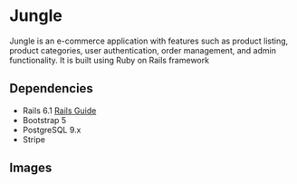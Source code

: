 # Jungle

Jungle is an e-commerce application with features such as product listing, product categories, user authentication, order management, and admin functionality. It is built using Ruby on Rails framework

## Dependencies

- Rails 6.1 [Rails Guide](http://guides.rubyonrails.org/v6.1/)
- Bootstrap 5
- PostgreSQL 9.x
- Stripe

## Images


